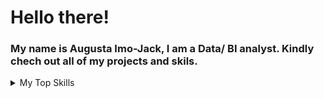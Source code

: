 # Hello there!

### My name is Augusta Imo-Jack, I am a Data/ BI analyst. Kindly chech out all of my projects and skils.

<details> 
  <summary>My Top Skills</summary>
  
| Rank | Top Skills   |
|-----:|--------------|
|     1|    Excel     |
|     2|    MySQL     |
|     3|   Tableau    |
|     4|   Power BI   |
|     5|   Python     |

</details>
